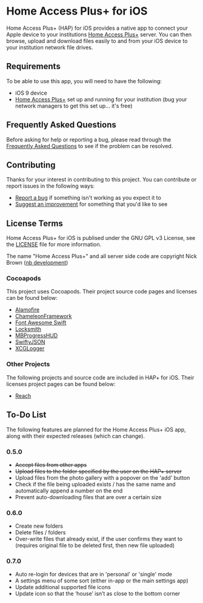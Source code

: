 # Home Access Plus+ for iOS

Home Access Plus+ (HAP) for iOS provides a native app to connect your Apple device to your institutions [Home Access Plus+](https://hap.codeplex.com) server. You can then browse, upload and download files easily to and from your iOS device to your institution network file drives.

## Requirements
To be able to use this app, you will need to have the following:
* iOS 9 device
* [Home Access Plus+](https://hap.codeplex.com) set up and running for your institution (bug your network managers to get this set up&hellip; it's free)

## Frequently Asked Questions
Before asking for help or reporting a bug, please read through the [Frequently Asked Questions](FAQ.md) to see if the problem can be resolved.

## Contributing
Thanks for your interest in contributing to this project. You can contribute or report issues in the following ways:
* [Report a bug](http://issuetemplate.com/#/stuajnht/HAP-for-iOS/bug) if something isn't working as you expect it to
* [Suggest an improvement](http://issuetemplate.com/#/stuajnht/HAP-for-iOS/request) for something that you'd like to see

## License Terms
Home Access Plus+ for iOS is publised under the GNU GPL v3 License, see the [LICENSE](https://github.com/stuajnht/HAP-for-iOS/blob/master/LICENSE.md) file for more information.

The name "Home Access Plus+" and all server side code are copyright Nick Brown ([nb development](https://nbdev.uk/projects/hap.aspx))

### Cocoapods
This project uses Cocoapods. Their project source code pages and licenses can be found below:
* [Alamofire](https://github.com/Alamofire/Alamofire/)
* [ChameleonFramework](https://github.com/ViccAlexander/Chameleon)
* [Font Awesome Swift](https://github.com/Vaberer/Font-Awesome-Swift)
* [Locksmith](https://github.com/matthewpalmer/Locksmith)
* [MBProgressHUD](https://github.com/jdg/MBProgressHUD)
* [SwiftyJSON](https://github.com/SwiftyJSON/SwiftyJSON)
* [XCGLogger](https://github.com/DaveWoodCom/XCGLogger)

### Other Projects
The following projects and source code are included in HAP+ for iOS. Their licenses project pages can be found below:
* [Reach](https://github.com/Isuru-Nanayakkara/Reach)

## To-Do List
The following features are planned for the Home Access Plus+ iOS app, along with their expected releases (which can change).

### 0.5.0
* ~~Accept files from other apps~~
* ~~Upload files to the folder specified by the user on the HAP+ server~~
* Upload files from the photo gallery with a popover on the 'add' button
* Check if the file being uploaded exists / has the same name and automatically append a number on the end
* Prevent auto-downloading files that are over a certain size

### 0.6.0
* Create new folders
* Delete files / folders
* Over-write files that already exist, if the user confirms they want to (requires original file to be deleted first, then new file uploaded)

### 0.7.0
* Auto re-login for devices that are in 'personal' or 'single' mode
* A settings menu of some sort (either in-app or the main settings app)
* Update additional supported file icons
* Update icon so that the ‘house’ isn’t as close to the bottom corner